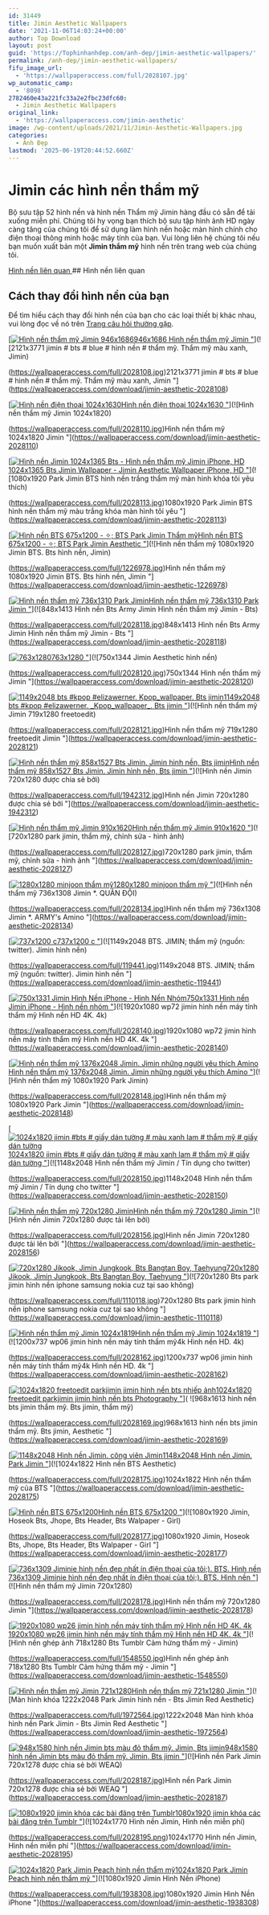 ```yaml
---
id: 31449
title: Jimin Aesthetic Wallpapers
date: '2021-11-06T14:03:24+00:00'
author: Top Download
layout: post
guid: 'https://Tophinhanhdep.com/anh-dep/jimin-aesthetic-wallpapers/'
permalink: /anh-dep/jimin-aesthetic-wallpapers/
fifu_image_url:
  - 'https://wallpaperaccess.com/full/2028107.jpg'
wp_automatic_camp:
  - '8098'
2782460e43a221fc33a2e2fbc23dfc60:
  - Jimin Aesthetic Wallpapers
original_link:
  - 'https://wallpaperaccess.com/jimin-aesthetic'
image: /wp-content/uploads/2021/11/Jimin-Aesthetic-Wallpapers.jpg
categories:
  - Ảnh Đẹp
lastmod: '2025-06-19T20:44:52.660Z'
---
```

# Jimin các hình nền thẩm mỹ

Bộ sưu tập 52 hình nền và hình nền Thẩm mỹ Jimin hàng đầu có sẵn để tải xuống miễn phí. Chúng tôi hy vọng bạn thích bộ sưu tập hình ảnh HD ngày càng tăng của chúng tôi để sử dụng làm hình nền hoặc màn hình chính cho điện thoại thông minh hoặc máy tính của bạn. Vui lòng liên hệ chúng tôi nếu bạn muốn xuất bản một **Jimin thẩm mỹ** hình nền trên trang web của chúng tôi.

[Hình nền liên quan ](#related) ## Hình nền liên quan

## Cách thay đổi hình nền của bạn

Để tìm hiểu cách thay đổi hình nền của bạn cho các loại thiết bị khác nhau, vui lòng đọc về nó trên [Trang câu hỏi thường gặp](https://tophinhanhdep.com/faq/).

  
[[![Hình nền thẩm mỹ Jimin 946x1686](https://wallpaperaccess.com/full/2028107.jpg)946x1686 Hình nền thẩm mỹ Jimin "](https://wallpaperaccess.com/download/jimin-aesthetic-2028107)](![2121x3771 jimin # bts # blue # hình nền # thẩm mỹ.  Thẩm mỹ màu xanh, Jimin)

(https://wallpaperaccess.com/full/2028108.jpg)2121x3771 jimin # bts # blue # hình nền # thẩm mỹ. Thẩm mỹ màu xanh, Jimin "](https://wallpaperaccess.com/download/jimin-aesthetic-2028108)

[[![Hình nền điện thoại 1024x1630](https://wallpaperaccess.com/full/1880351.jpg)Hình nền điện thoại 1024x1630 "](https://wallpaperaccess.com/download/jimin-aesthetic-1880351)](![Hình nền thẩm mỹ Jimin 1024x1820)

(https://wallpaperaccess.com/full/2028110.jpg)Hình nền thẩm mỹ 1024x1820 Jimin "](https://wallpaperaccess.com/download/jimin-aesthetic-2028110)

[[![Hình nền Jimin 1024x1365 Bts - Hình nền thẩm mỹ Jimin iPhone, HD](https://wallpaperaccess.com/full/1682847.jpg)1024x1365 Bts Jimin Wallpaper - Jimin Aesthetic Wallpaper iPhone, HD "](https://wallpaperaccess.com/download/jimin-aesthetic-1682847)](![1080x1920 Park Jimin BTS hình nền trắng thẩm mỹ màn hình khóa tôi yêu thích)

(https://wallpaperaccess.com/full/2028113.jpg)1080x1920 Park Jimin BTS hình nền thẩm mỹ màu trắng khóa màn hình tôi yêu "](https://wallpaperaccess.com/download/jimin-aesthetic-2028113)

[[![Hình nền BTS 675x1200 - ✧;  BTS Park Jimin Thẩm mỹ](https://wallpaperaccess.com/full/744545.jpg)Hình nền BTS 675x1200 - ✧; BTS Park Jimin Aesthetic "](https://wallpaperaccess.com/download/jimin-aesthetic-744545)](![Hình nền thẩm mỹ 1080x1920 Jimin BTS.  Bts hình nền, Jimin)

(https://wallpaperaccess.com/full/1226978.jpg)Hình nền thẩm mỹ 1080x1920 Jimin BTS. Bts hình nền, Jimin "](https://wallpaperaccess.com/download/jimin-aesthetic-1226978)

[[![Hình nền thẩm mỹ 736x1310 Park Jimin](https://wallpaperaccess.com/full/2028117.jpg)Hình nền thẩm mỹ 736x1310 Park Jimin "](https://wallpaperaccess.com/download/jimin-aesthetic-2028117)](![848x1413 Hình nền Bts Army Jimin Hình nền thẩm mỹ Jimin - Bts)

(https://wallpaperaccess.com/full/2028118.jpg)848x1413 Hình nền Bts Army Jimin Hình nền thẩm mỹ Jimin - Bts "](https://wallpaperaccess.com/download/jimin-aesthetic-2028118)

[[![763x1280 ](https://wallpaperaccess.com/full/2028119.jpg)763x1280 "](https://wallpaperaccess.com/download/jimin-aesthetic-2028119)](![750x1344 Jimin Aesthetic hình nền)

(https://wallpaperaccess.com/full/2028120.jpg)750x1344 Hình nền thẩm mỹ Jimin "](https://wallpaperaccess.com/download/jimin-aesthetic-2028120)

[[![1149x2048 bts #kpop #elizawerner.  _Kpop_wallpaper_.  Bts jimin](https://wallpaperaccess.com/full/119475.jpg)1149x2048 bts #kpop #elizawerner. \_Kpop\_wallpaper\_. Bts jimin "](https://wallpaperaccess.com/download/jimin-aesthetic-119475)](![Hình nền thẩm mỹ Jimin 719x1280 freetoedit)

(https://wallpaperaccess.com/full/2028121.jpg)Hình nền thẩm mỹ 719x1280 freetoedit Jimin "](https://wallpaperaccess.com/download/jimin-aesthetic-2028121)

[[![Hình nền thẩm mỹ 858x1527 Bts Jimin.  Jimin hình nền, Bts jimin](https://wallpaperaccess.com/full/2028124.jpg)Hình nền thẩm mỹ 858x1527 Bts Jimin. Jimin hình nền, Bts jimin "](https://wallpaperaccess.com/download/jimin-aesthetic-2028124)](![Hình nền Jimin 720x1280 được chia sẻ bởi)

(https://wallpaperaccess.com/full/1942312.jpg)Hình nền Jimin 720x1280 được chia sẻ bởi "](https://wallpaperaccess.com/download/jimin-aesthetic-1942312)

[[![Hình nền thẩm mỹ Jimin 910x1620](https://wallpaperaccess.com/full/2028126.jpg)Hình nền thẩm mỹ Jimin 910x1620 "](https://wallpaperaccess.com/download/jimin-aesthetic-2028126)](![720x1280 park jimin, thẩm mỹ, chỉnh sửa - hình ảnh)

(https://wallpaperaccess.com/full/2028127.jpg)720x1280 park jimin, thẩm mỹ, chỉnh sửa - hình ảnh "](https://wallpaperaccess.com/download/jimin-aesthetic-2028127)

[[![1280x1280 minjoon thẩm mỹ](https://wallpaperaccess.com/full/2028133.jpg)1280x1280 minjoon thẩm mỹ "](https://wallpaperaccess.com/download/jimin-aesthetic-2028133)](![Hình nền thẩm mỹ 736x1308 Jimin *.  QUÂN ĐỘI)

(https://wallpaperaccess.com/full/2028134.jpg)Hình nền thẩm mỹ 736x1308 Jimin \*. ARMY's Amino "](https://wallpaperaccess.com/download/jimin-aesthetic-2028134)

[[![737x1200 c](https://wallpaperaccess.com/full/2028136.jpg)737x1200 c "](https://wallpaperaccess.com/download/jimin-aesthetic-2028136)](![1149x2048 BTS.  JIMIN;  thẩm mỹ (nguồn: twitter).  Jimin hình nền)

(https://wallpaperaccess.com/full/119441.jpg)1149x2048 BTS. JIMIN; thẩm mỹ (nguồn: twitter). Jimin hình nền "](https://wallpaperaccess.com/download/jimin-aesthetic-119441)

[[![750x1331 Jimin Hình Nền iPhone - Hình Nền Nhóm](https://wallpaperaccess.com/full/1682786.jpg)750x1331 Hình nền Jimin iPhone - Hình nền nhóm "](https://wallpaperaccess.com/download/jimin-aesthetic-1682786)](![1920x1080 wp72 jimin hình nền máy tính thẩm mỹ Hình nền HD 4K.  4k)

(https://wallpaperaccess.com/full/2028140.jpg)1920x1080 wp72 jimin hình nền máy tính thẩm mỹ Hình nền HD 4K. 4k "](https://wallpaperaccess.com/download/jimin-aesthetic-2028140)

[[![Hình nền thẩm mỹ 1376x2048 Jimin.  Jimin những người yêu thích Amino](https://wallpaperaccess.com/full/2028145.jpg)Hình nền thẩm mỹ 1376x2048 Jimin. Jimin những người yêu thích Amino "](https://wallpaperaccess.com/download/jimin-aesthetic-2028145)](![Hình nền thẩm mỹ 1080x1920 Park Jimin)

(https://wallpaperaccess.com/full/2028148.jpg)Hình nền thẩm mỹ 1080x1920 Park Jimin "](https://wallpaperaccess.com/download/jimin-aesthetic-2028148)

[[![1024x1820 jimin #bts # giấy dán tường # màu xanh lam # thẩm mỹ # giấy dán tường](https://wallpaperaccess.com/full/1938293.jpg)1024x1820 jimin #bts # giấy dán tường # màu xanh lam # thẩm mỹ # giấy dán tường "](https://wallpaperaccess.com/download/jimin-aesthetic-1938293)](![1148x2048 Hình nền thẩm mỹ Jimin / Tín dụng cho twitter)

(https://wallpaperaccess.com/full/2028150.jpg)1148x2048 Hình nền thẩm mỹ Jimin / Tín dụng cho twitter "](https://wallpaperaccess.com/download/jimin-aesthetic-2028150)

[[![Hình nền thẩm mỹ 720x1280 Jimin](https://wallpaperaccess.com/full/2028152.jpg)Hình nền thẩm mỹ 720x1280 Jimin "](https://wallpaperaccess.com/download/jimin-aesthetic-2028152)](![Hình nền Jimin 720x1280 được tải lên bởi)

(https://wallpaperaccess.com/full/2028156.jpg)Hình nền Jimin 720x1280 được tải lên bởi "](https://wallpaperaccess.com/download/jimin-aesthetic-2028156)

[[![720x1280 Jikook, Jimin Jungkook, Bts Bangtan Boy, Taehyung](https://wallpaperaccess.com/full/2028158.jpg)720x1280 Jikook, Jimin Jungkook, Bts Bangtan Boy, Taehyung "](https://wallpaperaccess.com/download/jimin-aesthetic-2028158)](![720x1280 Bts park jimin hình nền iphone samsung nokia cuz tại sao không)

(https://wallpaperaccess.com/full/1110118.jpg)720x1280 Bts park jimin hình nền iphone samsung nokia cuz tại sao không "](https://wallpaperaccess.com/download/jimin-aesthetic-1110118)

[[![Hình nền thẩm mỹ Jimin 1024x1819](https://wallpaperaccess.com/full/2028160.jpg)Hình nền thẩm mỹ Jimin 1024x1819 "](https://wallpaperaccess.com/download/jimin-aesthetic-2028160)](![1200x737 wp06 jimin hình nền máy tính thẩm mỹ4k Hình nền HD.  4k)

(https://wallpaperaccess.com/full/2028162.jpg)1200x737 wp06 jimin hình nền máy tính thẩm mỹ4k Hình nền HD. 4k "](https://wallpaperaccess.com/download/jimin-aesthetic-2028162)

[[![1024x1820 freetoedit parkjimin jimin hình nền bts nhiếp ảnh](https://wallpaperaccess.com/full/2028165.jpg)1024x1820 freetoedit parkjimin jimin hình nền bts Photography "](https://wallpaperaccess.com/download/jimin-aesthetic-2028165)]( ![968x1613 hình nền bts jimin thẩm mỹ.  Bts jimin, thẩm mỹ)

(https://wallpaperaccess.com/full/2028169.jpg)968x1613 hình nền bts jimin thẩm mỹ. Bts jimin, Aesthetic "](https://wallpaperaccess.com/download/jimin-aesthetic-2028169)

[[![1148x2048 Hình nền Jimin.  công viên Jimin](https://wallpaperaccess.com/full/2028171.jpg)1148x2048 Hình nền Jimin. Park Jimin "](https://wallpaperaccess.com/download/jimin-aesthetic-2028171)](![1024x1822 Hình nền BTS Aesthetic)

(https://wallpaperaccess.com/full/2028175.jpg)1024x1822 Hình nền thẩm mỹ của BTS "](https://wallpaperaccess.com/download/jimin-aesthetic-2028175)

[[![Hình nền BTS 675x1200](https://wallpaperaccess.com/full/2028176.jpg)Hình nền BTS 675x1200 "](https://wallpaperaccess.com/download/jimin-aesthetic-2028176)](![1080x1920 Jimin, Hoseok Bts, Jhope, Bts Header, Bts Walpaper - Girl)

(https://wallpaperaccess.com/full/2028177.jpg)1080x1920 Jimin, Hoseok Bts, Jhope, Bts Header, Bts Walpaper - Girl "](https://wallpaperaccess.com/download/jimin-aesthetic-2028177)

[[![736x1309 Jiminie hình nền đẹp nhất ín điện thoại của tôi;).  BTS.  Hình nền](https://wallpaperaccess.com/full/119435.jpg)736x1309 Jiminie hình nền đẹp nhất ín điện thoại của tôi;). BTS. Hình nền "](https://wallpaperaccess.com/download/jimin-aesthetic-119435)](![Hình nền thẩm mỹ Jimin 720x1280)

(https://wallpaperaccess.com/full/2028178.jpg)Hình nền thẩm mỹ 720x1280 Jimin "](https://wallpaperaccess.com/download/jimin-aesthetic-2028178)

[[![1920x1080 wp26 jimin hình nền máy tính thẩm mỹ Hình nền HD 4K.  4k](https://wallpaperaccess.com/full/2028179.png)1920x1080 wp26 jimin hình nền máy tính thẩm mỹ Hình nền HD 4K. 4k "](https://wallpaperaccess.com/download/jimin-aesthetic-2028179)](![Hình nền ghép ảnh 718x1280 Bts Tumblr Cảm hứng thẩm mỹ - Jimin)

(https://wallpaperaccess.com/full/1548550.jpg)Hình nền ghép ảnh 718x1280 Bts Tumblr Cảm hứng thẩm mỹ - Jimin "](https://wallpaperaccess.com/download/jimin-aesthetic-1548550)

[[![Hình nền thẩm mỹ Jimin 721x1280](https://wallpaperaccess.com/full/2028181.jpg)Hình nền thẩm mỹ 721x1280 Jimin "](https://wallpaperaccess.com/download/jimin-aesthetic-2028181)](![Màn hình khóa 1222x2048 Park Jimin hình nền - Bts Jimin Red Aesthetic)

(https://wallpaperaccess.com/full/1972564.jpg)1222x2048 Màn hình khóa hình nền Park Jimin - Bts Jimin Red Aesthetic "](https://wallpaperaccess.com/download/jimin-aesthetic-1972564)

[[![948x1580 hình nền Jimin bts màu đỏ thẩm mỹ.  Jimin, Bts jimin](https://wallpaperaccess.com/full/2028183.jpg)948x1580 hình nền Jimin bts màu đỏ thẩm mỹ. Jimin, Bts jimin "](https://wallpaperaccess.com/download/jimin-aesthetic-2028183)](![Hình nền Park Jimin 720x1278 được chia sẻ bởi WEAQ)

(https://wallpaperaccess.com/full/2028187.jpg)Hình nền Park Jimin 720x1278 được chia sẻ bởi WEAQ "](https://wallpaperaccess.com/download/jimin-aesthetic-2028187)

[[![1080x1920 jimin khóa các bài đăng trên Tumblr](https://wallpaperaccess.com/full/2028192.jpg)1080x1920 jimin khóa các bài đăng trên Tumblr "](https://wallpaperaccess.com/download/jimin-aesthetic-2028192)](![1024x1770 Hình nền Jimin, Hình nền miễn phí)

(https://wallpaperaccess.com/full/2028195.png)1024x1770 Hình nền Jimin, Hình nền miễn phí "](https://wallpaperaccess.com/download/jimin-aesthetic-2028195)

[[![1024x1820 Park Jimin Peach hình nền thẩm mỹ](https://wallpaperaccess.com/full/2028198.jpg)1024x1820 Park Jimin Peach hình nền thẩm mỹ "](https://wallpaperaccess.com/download/jimin-aesthetic-2028198)](![1080x1920 Jimin Hình Nền iPhone)

(https://wallpaperaccess.com/full/1938308.jpg)1080x1920 Jimin Hình Nền iPhone "](https://wallpaperaccess.com/download/jimin-aesthetic-1938308)
